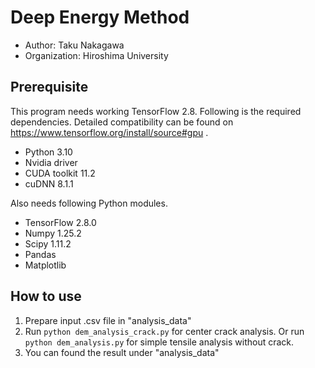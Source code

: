 # Deep Energy Method
* Author: Taku Nakagawa
* Organization: Hiroshima University

## Prerequisite
This program needs working TensorFlow 2.8. Following is the required dependencies.
Detailed compatibility can be found on https://www.tensorflow.org/install/source#gpu .

* Python 3.10
* Nvidia driver
* CUDA toolkit 11.2
* cuDNN 8.1.1

Also needs following Python modules.
* TensorFlow 2.8.0
* Numpy 1.25.2
* Scipy 1.11.2
* Pandas
* Matplotlib

## How to use
1. Prepare input .csv file in "analysis_data"
2. Run `python dem_analysis_crack.py` for center crack analysis. Or run `python dem_analysis.py` for simple tensile analysis without crack.
3. You can found the result under "analysis_data"
